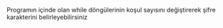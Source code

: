 Programın içinde olan while döngülerinin koşul sayısını değiştirerek şifre karakterini belirleyebilirsiniz

